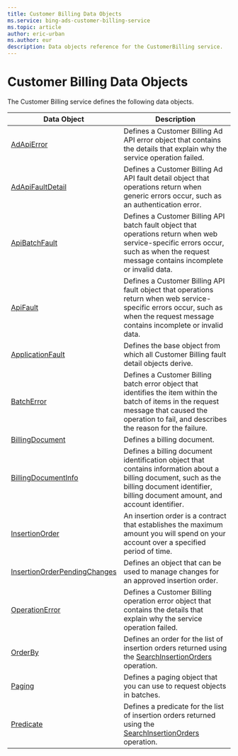 ```yaml
---
title: Customer Billing Data Objects
ms.service: bing-ads-customer-billing-service
ms.topic: article
author: eric-urban
ms.author: eur
description: Data objects reference for the CustomerBilling service.
---
```

# Customer Billing Data Objects
The Customer Billing service defines the following data objects.

|Data Object|Description|
|---|---|
|[AdApiError](adapierror.md)|Defines a Customer Billing Ad API error object that contains the details that explain why the service operation failed.|
|[AdApiFaultDetail](adapifaultdetail.md)|Defines a Customer Billing Ad API fault detail object that operations return when generic errors occur, such as an authentication error.|
|[ApiBatchFault](apibatchfault.md)|Defines a Customer Billing API batch fault object that operations return when web service-specific errors occur, such as when the request message contains incomplete or invalid data.|
|[ApiFault](apifault.md)|Defines a Customer Billing API fault object that operations return when web service-specific errors occur, such as when the request message contains incomplete or invalid data.|
|[ApplicationFault](applicationfault.md)|Defines the base object from which all Customer Billing fault detail objects derive.|
|[BatchError](batcherror.md)|Defines a Customer Billing batch error object that identifies the item within the batch of items in the request message that caused the operation to fail, and describes the reason for the failure.|
|[BillingDocument](billingdocument.md)|Defines a billing document.|
|[BillingDocumentInfo](billingdocumentinfo.md)|Defines a billing document identification object that contains information about a billing document, such as the billing document identifier, billing document amount, and account identifier.|
|[InsertionOrder](insertionorder.md)|An insertion order is a contract that establishes the maximum amount you will spend on your account over a specified period of time.|
|[InsertionOrderPendingChanges](insertionorderpendingchanges.md)|Defines an object that can be used to manage changes for an approved insertion order.|
|[OperationError](operationerror.md)|Defines a Customer Billing operation error object that contains the details that explain why the service operation failed.|
|[OrderBy](orderby.md)|Defines an order for the list of insertion orders returned using the [SearchInsertionOrders](searchinsertionorders.md) operation.|
|[Paging](paging.md)|Defines a paging object that you can use to request objects in batches.|
|[Predicate](predicate.md)|Defines a predicate for the list of insertion orders returned using the [SearchInsertionOrders](searchinsertionorders.md) operation.|
